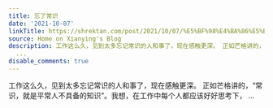 ```yaml
---
title: 忘了常识
date: '2021-10-07'
linkTitle: https://shrektan.com/post/2021/10/07/%E5%BF%98%E4%BA%86%E5%B8%B8%E8%AF%86/
source: Home on Xianying's Blog
description: 工作这么久，见到太多忘记常识的人和事了，现在感触更深。 正如芒格讲的，“常识，就是平常人不具备的知识”。我想，在工作中每个人都应该好好思考下，
  ...
disable_comments: true
---
```

工作这么久，见到太多忘记常识的人和事了，现在感触更深。 正如芒格讲的，“常识，就是平常人不具备的知识”。我想，在工作中每个人都应该好好思考下， ...